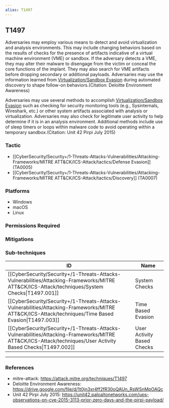 ```yaml
---
alias: T1497
---
```


## T1497

Adversaries may employ various means to detect and avoid virtualization and analysis environments. This may include changing behaviors based on the results of checks for the presence of artifacts indicative of a virtual machine environment (VME) or sandbox. If the adversary detects a VME, they may alter their malware to disengage from the victim or conceal the core functions of the implant. They may also search for VME artifacts before dropping secondary or additional payloads. Adversaries may use the information learned from [Virtualization/Sandbox Evasion](https://attack.mitre.org/techniques/T1497) during automated discovery to shape follow-on behaviors.(Citation: Deloitte Environment Awareness)

Adversaries may use several methods to accomplish [Virtualization/Sandbox Evasion](https://attack.mitre.org/techniques/T1497) such as checking for security monitoring tools (e.g., Sysinternals, Wireshark, etc.) or other system artifacts associated with analysis or virtualization. Adversaries may also check for legitimate user activity to help determine if it is in an analysis environment. Additional methods include use of sleep timers or loops within malware code to avoid operating within a temporary sandbox.(Citation: Unit 42 Pirpi July 2015)




### Tactic
- [[CyberSecurity/Security+/1-Threats-Attacks-Vulnerabilities/Attacking-Frameworks/MITRE ATT&CK/ICS-Attack/tactics/Defense Evasion]] (TA0005)
- [[CyberSecurity/Security+/1-Threats-Attacks-Vulnerabilities/Attacking-Frameworks/MITRE ATT&CK/ICS-Attack/tactics/Discovery]] (TA0007)

### Platforms
- Windows
- macOS
- Linux

### Permissions Required

### Mitigations

### Sub-techniques

| ID | Name |
| --- | --- |
| [[CyberSecurity/Security+/1-Threats-Attacks-Vulnerabilities/Attacking-Frameworks/MITRE ATT&CK/ICS-Attack/techniques/System Checks\|T1497.001]] | System Checks |
| [[CyberSecurity/Security+/1-Threats-Attacks-Vulnerabilities/Attacking-Frameworks/MITRE ATT&CK/ICS-Attack/techniques/Time Based Evasion\|T1497.003]] | Time Based Evasion |
| [[CyberSecurity/Security+/1-Threats-Attacks-Vulnerabilities/Attacking-Frameworks/MITRE ATT&CK/ICS-Attack/techniques/User Activity Based Checks\|T1497.002]] | User Activity Based Checks |


---
### References

- mitre-attack: https://attack.mitre.org/techniques/T1497
- Deloitte Environment Awareness: https://drive.google.com/file/d/1t0jn3xr4ff2fR30oQAUn_RsWSnMpOAQc
- Unit 42 Pirpi July 2015: https://unit42.paloaltonetworks.com/ups-observations-on-cve-2015-3113-prior-zero-days-and-the-pirpi-payload/

